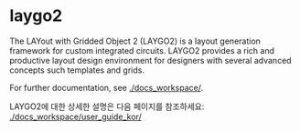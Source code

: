 # laygo2

The LAYout with Gridded Object 2 (LAYGO2) is a layout generation framework
for custom integrated circuits.
LAYGO2 provides a rich and productive layout design environment for designers
with several advanced concepts such templates and grids.

For further documentation, see [./docs_workspace/](./docs_workspace/).

LAYGO2에 대한 상세한 설명은 다음 페이지를 참조하세요: [./docs_workspace/user_guide_kor/](./docs_workspace/user_guide_kor/)
